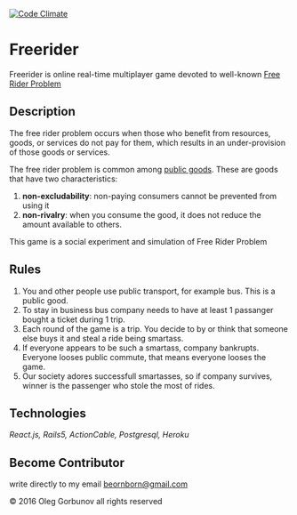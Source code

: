 [![Code Climate](https://codeclimate.com/repos/57670e2ee00c21413d000c35/badges/5652dabfd4913cb44fa5/gpa.svg)](https://codeclimate.com/repos/57670e2ee00c21413d000c35/feed)

# Freerider

Freerider is online real-time multiplayer game devoted to well-known [Free Rider Problem][1]

## Description

The free rider problem occurs when those who benefit from resources, goods, or services do not pay for them, which results in an under-provision of those goods or services.

The free rider problem is common among [public goods][2]. These are goods that have two characteristics:

1. **non-excludability**: non-paying consumers cannot be prevented from using it
2. **non-rivalry**: when you consume the good, it does not reduce the amount available to others.

This game is a social experiment and simulation of Free Rider Problem

## Rules

1. You and other people use public transport, for example bus. This is a public good.
2. To stay in business bus company needs to have at least 1 passanger bought a ticket during 1 trip.
3. Each round of the game is a trip. You decide to by or think that someone else buys it and steal a ride being smartass.
4. If everyone appears to be such a smartass, company bankrupts. Everyone looses public commute, that means everyone looses the game.
5. Our society adores successfull smartasses, so if company survives, winner is the passenger who stole the most of rides.

## Technologies

*React.js, Rails5, ActionCable, Postgresql, Heroku*

## Become Contributor

write directly to my email beornborn@gmail.com









© 2016 Oleg Gorbunov all rights reserved

[1]: https://en.wikipedia.org/wiki/Free_rider_problem
[2]: https://en.wikipedia.org/wiki/Public_good
